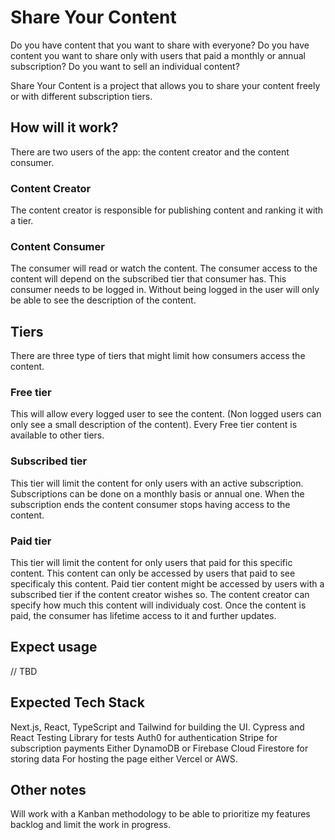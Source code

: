 # Share Your Content
Do you have content that you want to share with everyone? Do you have content you want to share only with users that paid a monthly or annual subscription? Do you want to sell an individual content? 

Share Your Content is a project that allows you to share your content freely or with different subscription tiers.

## How will it work?
There are two users of the app: the content creator and the content consumer.
### Content Creator
The content creator is responsible for publishing content and ranking it with a tier.
### Content Consumer
The consumer will read or watch the content. The consumer access to the content will depend on the subscribed tier that consumer has. This consumer needs to be logged in. Without being logged in the user will only be able to see the description of the content.

## Tiers
There are three type of tiers that might limit how consumers access the content.
### Free tier 
This will allow every logged user to see the content. (Non logged users can only see a small description of the content). Every Free tier content is available to other tiers. 
### Subscribed tier 
This tier will limit the content for only users with an active subscription. Subscriptions can be done on a monthly basis or annual one. When the subscription ends the content consumer stops having access to the content.
### Paid tier 
This tier will limit the content for only users that paid for this specific content. This content can only be accessed by users that paid to see specificaly this content. Paid tier content might be accessed by users with a subscribed tier if the content creator wishes so. The content creator can specify how much this content will individualy cost. Once the content is paid, the consumer has lifetime access to it and further updates.

## Expect usage
// TBD

## Expected Tech Stack
Next.js, React, TypeScript and Tailwind for building the UI.
Cypress and React Testing Library for tests
Auth0 for authentication
Stripe for subscription payments
Either DynamoDB or Firebase Cloud Firestore for storing data
For hosting the page either Vercel or AWS.

## Other notes
Will work with a Kanban methodology to be able to prioritize my features backlog and limit the work in progress.
